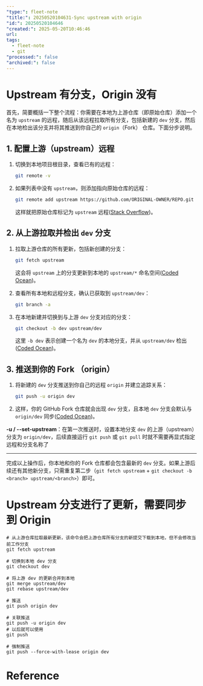 ```yaml
---
"type:": fleet-note
"title:": 20250520104631-Sync upstream with origin
"id:": 20250520104646
"created:": 2025-05-20T10:46:46
url: 
tags:
  - fleet-note
  - git
"processed:": false
"archived:": false
---
```

# Upstream 有分支，Origin 没有

首先，简要概括一下整个流程：你需要在本地为上游仓库（即原始仓库）添加一个名为 `upstream` 的远程，随后从该远程拉取所有分支，包括新建的 `dev` 分支，然后在本地检出该分支并将其推送到你自己的 `origin`（Fork） 仓库。下面分步说明。

## 1. 配置上游（upstream）远程

1. 切换到本地项目根目录，查看已有的远程：

   ```bash
   git remote -v
   ```
2. 如果列表中没有 `upstream`，则添加指向原始仓库的远程：

   ```bash
   git remote add upstream https://github.com/ORIGINAL-OWNER/REPO.git
   ```

   这样就把原始仓库标记为 `upstream` 远程([Stack Overflow][1])。

## 2. 从上游拉取并检出 `dev` 分支

1. 拉取上游仓库的所有更新，包括新创建的分支：

   ```bash
   git fetch upstream
   ```

   这会将 `upstream` 上的分支更新到本地的 `upstream/*` 命名空间([Coded Ocean][2])。
2. 查看所有本地和远程分支，确认已获取到 `upstream/dev`：

   ```bash
   git branch -a
   ```
3. 在本地新建并切换到与上游 `dev` 分支对应的分支：

   ```bash
   git checkout -b dev upstream/dev
   ```

   这里 `-b dev` 表示创建一个名为 `dev` 的本地分支，并从 `upstream/dev` 检出([Coded Ocean][2])。

## 3. 推送到你的 Fork （origin）

1. 将新建的 `dev` 分支推送到你自己的远程 `origin` 并建立追踪关系：

   ```bash
   git push -u origin dev
   ```
2. 这样，你的 GitHub Fork 仓库就会出现 `dev` 分支，且本地 `dev` 分支会默认与 `origin/dev` 同步([Coded Ocean][2])。

**-u / --set-upstream**：在第一次推送时，设置本地分支 `dev` 的上游（upstream）分支为 `origin/dev`，后续直接运行 `git push` 或 `git pull` 时就不需要再显式指定远程和分支名称了

---

完成以上操作后，你本地和你的 Fork 仓库都会包含最新的 `dev` 分支。如果上游后续还有其他新分支，只需重复第二步（`git fetch upstream` + `git checkout -b <branch> upstream/<branch>`）即可。

[1]: https://stackoverflow.com/questions/50220114/how-do-i-sync-all-new-upstream-branches-with-my-fork?utm_source=chatgpt.com "git - How do I sync all new upstream branches with my fork?"
[2]: https://www.clarkrichards.org/2021/11/28/forking-and-syncing-branches-with-git-and-github/?utm_source=chatgpt.com "Forking and syncing branches with git and Github - Clark Richards"


# Upstream 分支进行了更新，需要同步到 Origin

```shell
# 从上游仓库拉取最新更新，该命令会把上游仓库所有分支的新提交下载到本地，但不会修改当前工作分支
git fetch upstream

# 切换到本地 dev 分支
git checkout dev

# 将上游 dev 的更新合并到本地
git merge upstream/dev
git rebase upstream/dev

# 推送
git push origin dev

# 关联推送
git push -u origin dev
# 以后就可以使用
git push

# 强制推送
git push --force-with-lease origin dev
```

# Reference